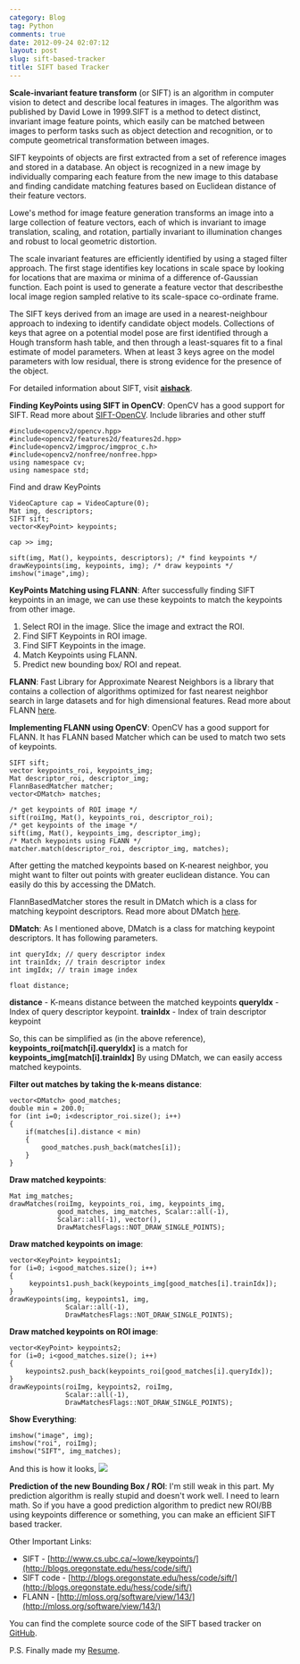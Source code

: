 ```yaml
---
category: Blog
tag: Python
comments: true
date: 2012-09-24 02:07:12
layout: post
slug: sift-based-tracker
title: SIFT based Tracker
---
```


**Scale-invariant feature transform** (or SIFT) is an algorithm in computer vision to detect and describe local features in images. The algorithm was published by David Lowe in 1999.SIFT is a method to detect distinct, invariant image feature points, which easily can be matched between images to perform tasks such as object detection and recognition, or to compute geometrical transformation between images.

SIFT keypoints of objects are first extracted from a set of reference images and stored in a database. An object is recognized in a new image by individually comparing each feature from the new image to this database and finding candidate matching features based on Euclidean distance of their feature vectors.

Lowe's method for image feature generation transforms an image into a large collection of feature vectors, each of which is invariant to image translation, scaling, and rotation, partially invariant to illumination changes and robust to local geometric distortion.

The scale invariant features are efficiently identified by using a staged filter approach. The first stage identifies key locations in scale space by looking for locations that are maxima or minima of a difference of-Gaussian function. Each point is used to generate a feature vector that describesthe local image region sampled relative to its scale-space co-ordinate frame.

The SIFT keys derived from an image are used in a nearest-neighbour approach to indexing to identify candidate object models. Collections of keys that agree on a potential model pose are first identified through a Hough transform hash table, and then through a least-squares fit to a final estimate of model parameters. When at least 3 keys agree on the model parameters with low residual, there is strong evidence for the presence of the object.

For detailed information about SIFT, visit **[aishack](http://www.aishack.in/2010/05/sift-scale-invariant-feature-transform/)**.

**Finding KeyPoints using SIFT in OpenCV**:
OpenCV has a good support for SIFT. Read more about [SIFT-OpenCV](http://docs.opencv.org/modules/nonfree/doc/feature_detection.html?highlight=sift).
Include libraries and other stuff
    
    #include<opencv2/opencv.hpp>
    #include<opencv2/features2d/features2d.hpp>
    #include<opencv2/imgproc/imgproc_c.h>
    #include<opencv2/nonfree/nonfree.hpp>
    using namespace cv;
    using namespace std;




Find and draw KeyPoints
    
    VideoCapture cap = VideoCapture(0);
    Mat img, descriptors;
    SIFT sift;
    vector<KeyPoint> keypoints;
    
    cap >> img;
    
    sift(img, Mat(), keypoints, descriptors); /* find keypoints */
    drawKeypoints(img, keypoints, img); /* draw keypoints */
    imshow("image",img);




**KeyPoints Matching using FLANN**:
After successfully finding SIFT keypoints in an image, we can use these keypoints to match the keypoints from other image.

1. Select ROI in the image. Slice the image and extract the ROI.
2. Find SIFT Keypoints in ROI image.
3. Find SIFT Keypoints in the image.
4. Match Keypoints using FLANN.
5. Predict new bounding box/ ROI and repeat.

**FLANN**:
Fast Library for Approximate Nearest Neighbors is a library that contains a collection of algorithms optimized for fast nearest neighbor search in large datasets and for high dimensional features. Read more about FLANN [here](http://people.cs.ubc.ca/~mariusm/index.php/FLANN/FLANN).

**Implementing FLANN using OpenCV**:
OpenCV has a good support for FLANN. It has FLANN based Matcher which can be used to match two sets of keypoints.

    
    SIFT sift;
    vector keypoints_roi, keypoints_img;
    Mat descriptor_roi, descriptor_img;
    FlannBasedMatcher matcher;
    vector<DMatch> matches;
    
    /* get keypoints of ROI image */
    sift(roiImg, Mat(), keypoints_roi, descriptor_roi);
    /* get keypoints of the image */
    sift(img, Mat(), keypoints_img, descriptor_img);
    /* Match keypoints using FLANN */
    matcher.match(descriptor_roi, descriptor_img, matches);




After getting the matched keypoints based on K-nearest neighbor, you might want to filter out points with greater euclidean distance. You can easily do this by accessing the DMatch.

FlannBasedMatcher stores the result in DMatch which is a class for matching keypoint descriptors. Read more about DMatch [here](http://docs.opencv.org/modules/features2d/doc/common_interfaces_of_descriptor_matchers.html?highlight=dmatch#DMatch).

**DMatch**:
As I mentioned above, DMatch is a class for matching keypoint descriptors. It has following parameters.
    
    int queryIdx; // query descriptor index
    int trainIdx; // train descriptor index
    int imgIdx; // train image index
    
    float distance;




**distance** - K-means distance between the matched keypoints
**queryIdx** - Index of query descriptor keypoint.
**trainIdx** - Index of train descriptor keypoint

So, this can be simplified as (in the above reference), **keypoints_roi[match[i].queryIdx]** is a match for **keypoints_img[match[i].trainIdx]**
By using DMatch, we can easily access matched keypoints.

**Filter out matches by taking the k-means distance**:
    
    vector<DMatch> good_matches;
    double min = 200.0;
    for (int i=0; i<descriptor_roi.size(); i++)
    {
        if(matches[i].distance < min)
        {
            good_matches.push_back(matches[i]);
        }
    }




**Draw matched keypoints**:
    
    Mat img_matches;
    drawMatches(roiImg, keypoints_roi, img, keypoints_img,
                good_matches, img_matches, Scalar::all(-1),
                Scalar::all(-1), vector(),
                DrawMatchesFlags::NOT_DRAW_SINGLE_POINTS);




**Draw matched keypoints on image**:
    
    vector<KeyPoint> keypoints1;
    for (i=0; i<good_matches.size(); i++)
    {
         keypoints1.push_back(keypoints_img[good_matches[i].trainIdx]);
    }
    drawKeypoints(img, keypoints1, img,
                  Scalar::all(-1),
                  DrawMatchesFlags::NOT_DRAW_SINGLE_POINTS);




**Draw matched keypoints on ROI image**:
    
    vector<KeyPoint> keypoints2;
    for (i=0; i<good_matches.size(); i++)
    {
        keypoints2.push_back(keypoints_roi[good_matches[i].queryIdx]);
    }
    drawKeypoints(roiImg, keypoints2, roiImg,
                  Scalar::all(-1),
                  DrawMatchesFlags::NOT_DRAW_SINGLE_POINTS);




**Show Everything**:
    
    imshow("image", img);
    imshow("roi", roiImg);
    imshow("SIFT", img_matches);




And this is how it looks,
[![](http://www.jayrambhia.com/blog/wp-content/uploads/2012/09/Screenshot-from-2012-09-23-141503.png)](http://www.jayrambhia.com/blog/wp-content/uploads/2012/09/Screenshot-from-2012-09-23-141503.png)

**Prediction of the new Bounding Box / ROI**:
I'm still weak in this part. My prediction algorithm is really stupid and doesn't work well. I need to learn math. So if you have a good prediction algorithm to predict new ROI/BB using keypoints difference or something, you can make an efficient SIFT based tracker.

Other Important Links:

- SIFT - [http://www.cs.ubc.ca/~lowe/keypoints/](http://blogs.oregonstate.edu/hess/code/sift/)
- SIFT code - [http://blogs.oregonstate.edu/hess/code/sift/](http://blogs.oregonstate.edu/hess/code/sift/)
- FLANN - [http://mloss.org/software/view/143/](http://mloss.org/software/view/143/)

You can find the complete source code of the SIFT based tracker on [GitHub](https://github.com/jayrambhia/Vision/blob/master/OpenCV/C%2B%2B/sift_tracker.cpp).

P.S. Finally made my [Resume](https://docs.google.com/document/d/1vYA-OCUkCLZvJE8ZTGgQ0MOcoEmYAq3rfPs-s0t6XM0/edit).
